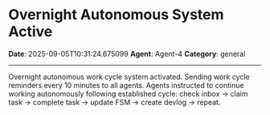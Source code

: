 # Overnight Autonomous System Active

**Date**: 2025-09-05T10:31:24.675099
**Agent**: Agent-4
**Category**: general

---

Overnight autonomous work cycle system activated. Sending work cycle reminders every 10 minutes to all agents. Agents instructed to continue working autonomously following established cycle: check inbox → claim task → complete task → update FSM → create devlog → repeat.
